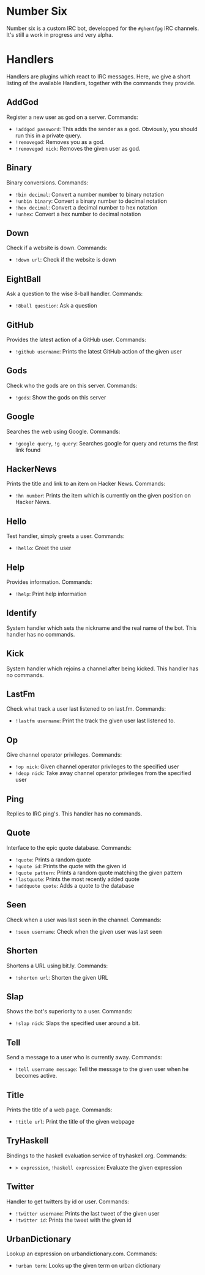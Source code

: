 Number Six
==========

Number six is a custom IRC bot, developped for the `#ghentfpg` IRC channels.
It's still a work in progress and very alpha.

Handlers
========

Handlers are plugins which react to IRC messages. Here, we give a short listing
of the available Handlers, together with the commands they provide.

AddGod
------

Register a new user as god on a server. Commands:

- `!addgod password`: This adds the sender as a god. Obviously, you should run
  this in a private query.
- `!removegod`: Removes you as a god.
- `!removegod nick`: Removes the given user as god.

Binary
------

Binary conversions. Commands:

- `!bin decimal`: Convert a number number to binary notation
- `!unbin binary`: Convert a binary number to decimal notation
- `!hex decimal`: Convert a decimal number to hex notation
- `!unhex`: Convert a hex number to decimal notation

Down
----

Check if a website is down. Commands:

- `!down url`: Check if the website is down

EightBall
---------

Ask a question to the wise 8-ball handler. Commands:

- `!8ball question`: Ask a question

GitHub
------

Provides the latest action of a GitHub user. Commands:

- `!github username`: Prints the latest GitHub action of the given user

Gods
----

Check who the gods are on this server. Commands:

- `!gods`: Show the gods on this server

Google
------

Searches the web using Google. Commands:

- `!google query`, `!g query`: Searches google for query and returns the first
  link found

HackerNews
----------

Prints the title and link to an item on Hacker News. Commands:

- `!hn number`: Prints the item which is currently on the given position on
  Hacker News.

Hello
-----

Test handler, simply greets a user. Commands:

- `!hello`: Greet the user

Help
----

Provides information. Commands:

- `!help`: Print help information

Identify
--------

System handler which sets the nickname and the real name of the bot. This
handler has no commands.

Kick
----

System handler which rejoins a channel after being kicked. This handler has no
commands.

LastFm
------

Check what track a user last listened to on last.fm. Commands:

- `!lastfm username`: Print the track the given user last listened to.

Op
--

Give channel operator privileges. Commands:

- `!op nick`: Given channel operator privileges to the specified user
- `!deop nick`: Take away channel operator privileges from the specified user

Ping
----

Replies to IRC ping's. This handler has no commands.

Quote
-----

Interface to the epic quote database. Commands:

- `!quote`: Prints a random quote
- `!quote id`: Prints the quote with the given id
- `!quote pattern`: Prints a random quote matching the given pattern
- `!lastquote`: Prints the most recently added quote
- `!addquote quote`: Adds a quote to the database

Seen
----

Check when a user was last seen in the channel. Commands:

- `!seen username`: Check when the given user was last seen

Shorten
-------

Shortens a URL using bit.ly. Commands:

- `!shorten url`: Shorten the given URL

Slap
----

Shows the bot's superiority to a user. Commands:

- `!slap nick`: Slaps the specified user around a bit.

Tell
----

Send a message to a user who is currently away. Commands:

- `!tell username message`: Tell the message to the given user when he becomes
  active.

Title
-----

Prints the title of a web page. Commands:

- `!title url`: Print the title of the given webpage

TryHaskell
----------

Bindings to the haskell evaluation service of tryhaskell.org. Commands:

- `> expression`, `!haskell expression`: Evaluate the given expression

Twitter
-------

Handler to get twitters by id or user. Commands:

- `!twitter username`: Prints the last tweet of the given user
- `!twitter id`: Prints the tweet with the given id

UrbanDictionary
---------------

Lookup an expression on urbandictionary.com. Commands:

- `!urban term`: Looks up the given term on urban dictionary
